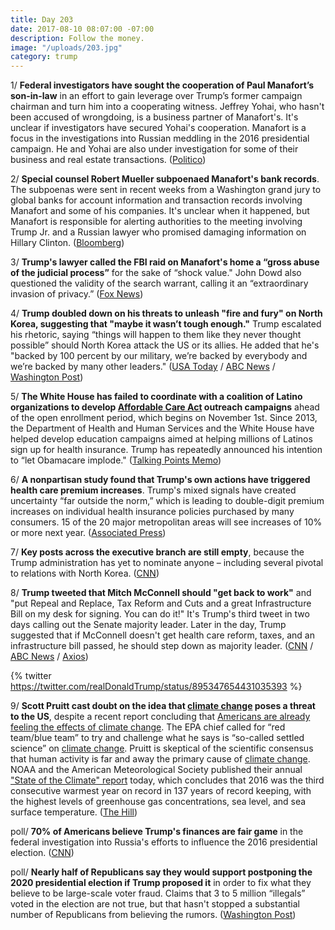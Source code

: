 ```yaml
---
title: Day 203
date: 2017-08-10 08:07:00 -07:00
description: Follow the money.
image: "/uploads/203.jpg"
category: trump
---
```


1/ **Federal investigators have sought the cooperation of Paul Manafort’s son-in-law** in an effort to gain leverage over Trump’s former campaign chairman and turn him into a cooperating witness. Jeffrey Yohai, who hasn't been accused of wrongdoing, is a business partner of Manafort's. It's unclear if investigators have secured Yohai's cooperation. Manafort is a focus in the investigations into Russian meddling in the 2016 presidential campaign. He and Yohai are also under investigation for some of their business and real estate transactions. ([Politico](http://www.politico.com/story/2017/08/09/manafort-fbi-son-law-241464))

2/ **Special counsel Robert Mueller subpoenaed Manafort's bank records**. The subpoenas were sent in recent weeks from a Washington grand jury to global banks for account information and transaction records involving Manafort and some of his companies. It's unclear when it happened, but Manafort is responsible for alerting authorities to the meeting involving Trump Jr. and a Russian lawyer who promised damaging information on Hillary Clinton. ([Bloomberg](https://www.bloomberg.com/news/articles/2017-08-10/with-bank-subpoenas-mueller-is-said-to-turn-up-heat-on-manafort))

3/ **Trump's lawyer called the FBI raid on Manafort's home a “gross abuse of the judicial process”** for the sake of “shock value." John Dowd also questioned the validity of the search warrant, calling it an “extraordinary invasion of privacy.” ([Fox News](http://www.foxnews.com/politics/2017/08/10/trump-lawyer-slams-special-counsel-for-gross-abuse-in-manafort-raid-challenges-warrant.html))

4/ **Trump doubled down on his threats to unleash "fire and fury" on North Korea, suggesting that "maybe it wasn’t tough enough."** Trump escalated his rhetoric, saying “things will happen to them like they never thought possible” should North Korea attack the US or its allies. He added that he's "backed by 100 percent by our military, we’re backed by everybody and we’re backed by many other leaders."  ([USA Today](https://www.usatoday.com/story/news/politics/2017/08/10/president-trump-maybe-fire-and-fury-threats-against-north-korea-werent-tough-enough/555836001/) / [ABC News](http://abcnews.go.com/Politics/trump-fire-fury-warning-north-korea-wasnt-tough/story?id=49140874) / [Washington Post](https://www.washingtonpost.com/world/national-security/trump-escalates-rhetoric-on-threat-from-north-korea/2017/08/10/ff49e018-7ded-11e7-83c7-5bd5460f0d7e_story.html))

5/ **The White House has failed to coordinate with a coalition of Latino organizations to develop <a href="{{ site.url }}{{ site.baseurl }}/trump-health-care/">Affordable Care Act</a> outreach campaigns** ahead of the open enrollment period, which begins on November 1st. Since 2013, the Department of Health and Human Services and the White House have helped develop education campaigns aimed at helping millions of Latinos sign up for health insurance. Trump has repeatedly announced his intention to “let Obamacare implode." ([Talking Points Memo](http://talkingpointsmemo.com/dc/trump-hhs-abandons-latino-outreach-on-obamacare))

6/ **A nonpartisan study found that Trump's own actions have triggered health care premium increases**. Trump's mixed signals have created uncertainty “far outside the norm,” which is leading to double-digit premium increases on individual health insurance policies purchased by many consumers. 15 of the 20 major metropolitan areas will see increases of 10% or more next year. ([Associated Press](https://apnews.com/cc6b335865e24a4b843dc0e2c4cc6c7a))

7/ **Key posts across the executive branch are still empty**, because the Trump administration has yet to nominate anyone – including several pivotal to relations with North Korea. ([CNN](http://www.cnn.com/2017/08/10/politics/north-korea-trump-nominations-vacancies/index.html))

8/ **Trump tweeted that Mitch McConnell should "get back to work"** and "put Repeal and Replace, Tax Reform and Cuts and a great Infrastructure Bill on my desk for signing. You can do it!" It's Trump's third tweet in two days calling out the Senate majority leader. Later in the day, Trump suggested that if McConnell doesn't get health care reform, taxes, and an infrastructure bill passed, he should step down as majority leader. ([CNN](http://www.cnn.com/2017/08/09/politics/mitch-mcconnell-dan-scavino/index.html) / [ABC News](http://abcnews.go.com/Politics/trump-calls-mcconnell-health-care-collapse-excessive-expectations/story?id=49118888) / [Axios](https://www.axios.com/vacationing-trump-tweets-get-back-to-work-to-mitch-mcconnell-2471435950.html))

{% twitter https://twitter.com/realDonaldTrump/status/895347654431035393 %}

9/ **Scott Pruitt cast doubt on the idea that <a href="{{ site.baseurl }}/trump-epa/">climate change</a> poses a threat to the US**, despite a recent report concluding that [Americans are already feeling the effects of <a href="{{ site.baseurl }}/trump-epa/">climate change</a>](https://whatthefuckjusthappenedtoday.com/2017/08/08/day-201/#1-scientists-fear-the-trump-administ). The EPA chief called for “red team/blue team” to try and challenge what he says is “so-called settled science” on <a href="{{ site.baseurl }}/trump-epa/">climate change</a>. Pruitt is skeptical of the scientific consensus that human activity is far and away the primary cause of <a href="{{ site.baseurl }}/trump-epa/">climate change</a>. NOAA and the American Meteorological Society published their annual ["State of the Climate" report](https://www.climate.gov/news-features/understanding-climate/international-report-confirms-2016-was-third-consecutive-year) today, which concludes that 2016 was the third consecutive warmest year on record in 137 years of record keeping, with the highest levels of greenhouse gas concentrations, sea level, and sea surface temperature. ([The Hill](http://thehill.com/policy/energy-environment/345937-epa-head-casts-doubt-on-supposed-threat-from-climate-change))

poll/ **70% of Americans believe Trump's finances are fair game** in the federal investigation into Russia's efforts to influence the 2016 presidential election. ([CNN](http://www.cnn.com/2017/08/10/politics/cnn-poll-russia-investigation-trump-finances/))

poll/ **Nearly half of Republicans say they would support postponing the 2020 presidential election if Trump proposed it** in order to fix what they believe to be large-scale voter fraud. Claims that 3 to 5 million “illegals” voted in the election are not true, but that hasn't stopped a substantial number of Republicans from believing the rumors. ([Washington Post](https://www.washingtonpost.com/news/monkey-cage/wp/2017/08/10/in-a-new-poll-half-of-republicans-say-they-would-support-postponing-the-2020-election-if-trump-proposed-it/))
